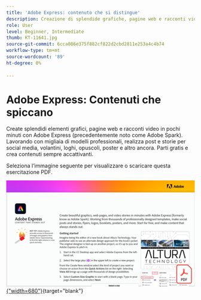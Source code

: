 ```yaml
---
title: 'Adobe Express: contenuto che si distingue'
description: Creazione di splendide grafiche, pagine web e racconti video in pochi minuti con l'Adobe Express
role: User
level: Beginner, Intermediate
thumb: KT-11641.jpg
source-git-commit: 6cca086e375f882cf822d2cbd2811e253a4c4b74
workflow-type: tm+mt
source-wordcount: '89'
ht-degree: 0%

---
```


# Adobe Express: Contenuti che spiccano

Create splendidi elementi grafici, pagine web e racconti video in pochi minuti con Adobe Express (precedentemente noto come Adobe Spark). Lavorando con migliaia di modelli professionali, realizza post e storie per social media, volantini, loghi, opuscoli, poster e altro ancora. Parti gratis e crea contenuti sempre accattivanti.

Seleziona l’immagine seguente per visualizzare o scaricare questa esercitazione PDF.

[![Immagine della prima pagina dell’esercitazione](assets/Adobe-Express-content-that-stands-out.png){&quot;width=680&quot;}](assets/Adobe-Express-content-that-stands-out.pdf){target=&quot;blank&quot;}